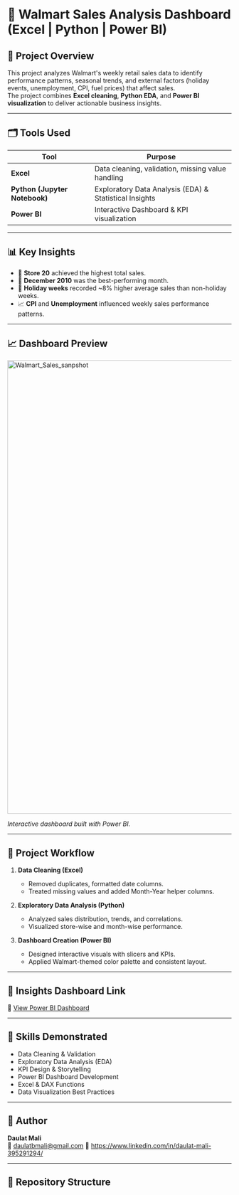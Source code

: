 
# 🏪 Walmart Sales Analysis Dashboard (Excel | Python | Power BI)

## 📌 Project Overview
This project analyzes Walmart's weekly retail sales data to identify performance patterns, seasonal trends, and external factors (holiday events, unemployment, CPI, fuel prices) that affect sales.  
The project combines **Excel cleaning**, **Python EDA**, and **Power BI visualization** to deliver actionable business insights.

---

## 🗂️ Tools Used
| Tool | Purpose |
|------|----------|
| **Excel** | Data cleaning, validation, missing value handling |
| **Python (Jupyter Notebook)** | Exploratory Data Analysis (EDA) & Statistical Insights |
| **Power BI** | Interactive Dashboard & KPI visualization |

---

## 📊 Key Insights
- 🏬 **Store 20** achieved the highest total sales.
- 📅 **December 2010** was the best-performing month.
- 🎉 **Holiday weeks** recorded ~8% higher average sales than non-holiday weeks.
- 📈 **CPI** and **Unemployment** influenced weekly sales performance patterns.

---

## 📈 Dashboard Preview
<img width="1920" height="1020" alt="Walmart_Sales_sanpshot" src="https://github.com/user-attachments/assets/9eb4c73a-f386-4bb6-9e56-dd12493b1693" />


*Interactive dashboard built with Power BI.*

---

## 🧮 Project Workflow

1. **Data Cleaning (Excel)**
   - Removed duplicates, formatted date columns.
   - Treated missing values and added Month-Year helper columns.

2. **Exploratory Data Analysis (Python)**
   - Analyzed sales distribution, trends, and correlations.
   - Visualized store-wise and month-wise performance.

3. **Dashboard Creation (Power BI)**
   - Designed interactive visuals with slicers and KPIs.
   - Applied Walmart-themed color palette and consistent layout.


---

## 📌 Insights Dashboard Link
🔗 [View Power BI Dashboard](<your Power BI published link here>)

---

## 🧠 Skills Demonstrated
- Data Cleaning & Validation  
- Exploratory Data Analysis (EDA)  
- KPI Design & Storytelling  
- Power BI Dashboard Development  
- Excel & DAX Functions  
- Data Visualization Best Practices  

---

## 👤 Author
**Daulat Mali**  
📧 daulatbmali@gmail.com 
💼 https://www.linkedin.com/in/daulat-mali-395291294/ 


---

## 📁 Repository Structure

